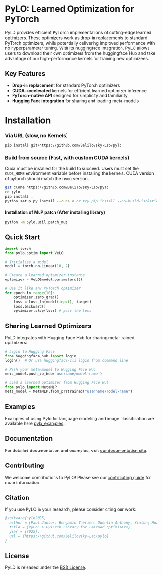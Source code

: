 # PyLO: Learned Optimization for PyTorch

PyLO provides efficient PyTorch implementations of cutting-edge learned optimizers. These optimizers work as drop-in replacements to standard PyTorch optimizers, while potentially delivering improved performance with no hyperparameter tuning. With its huggingface integration, PyLO allows users to download their own optimizers from the huggingface Hub and take advantage of our high-performance kernels for training new optimizees. 

## Key Features

- **Drop-in replacement** for standard PyTorch optimizers
- **CUDA-accelerated** kernels for efficient learned optimizer inference
- **PyTorch-native API** designed for simplicity and familiarity
- **Hugging Face integration** for sharing and loading meta-models

# Installation

### Via URL (slow, no Kernels)
```bash
pip install git+https://github.com/Belilovsky-Lab/pylo
```


### Build from source (Fast, with custom CUDA kernels)
Cuda must be installed for the build to succeed. Users must set the `CUDA_HOME` environment variable before installing the kernels. CUDA version of pytorch should match the nvcc version.
```bash
git clone https://github.com/Belilovsky-Lab/pylo
cd pylo
pip install .
python setup.py install --cuda # or try pip install --no-build-isolation --config-settings="--build-option=--cuda" .
```

#### Installation of MuP patch (After installing library)

```bash
python -m pylo.util.patch_mup
```

## Quick Start

```python
import torch
from pylo.optim import VeLO

# Initialize a model
model = torch.nn.Linear(10, 2)

# Create a learned optimizer instance
optimizer = VeLO(model.parameters())

# Use it like any PyTorch optimizer
for epoch in range(10):
    optimizer.zero_grad()
    loss = loss_fn(model(input), target)
    loss.backward()
    optimizer.step(loss) # pass the loss 
```

## Sharing Learned Optimizers

PyLO integrates with Hugging Face Hub for sharing meta-trained optimizers:

```python
# Login to Hugging Face
from huggingface_hub import login
login()  # Or use huggingface-cli login from command line

# Push your meta-model to Hugging Face Hub
meta_model.push_to_hub("username/model-name")

# Load a learned optimizer from Hugging Face Hub
from pylo import MetaMLP
meta_model = MetaMLP.from_pretrained("username/model-name")
```

## Examples

Examples of using Pylo for language modeling and image classification are available here [pylo_examples](https://github.com/Belilovsky-Lab/pylo_examples).

## Documentation

For detailed documentation and examples, visit [our documentation site](https://pylo.readthedocs.io).

## Contributing

We welcome contributions to PyLO! Please see our [contributing guide](CONTRIBUTING.md) for more information.


## Citation

If you use PyLO in your research, please consider citing our work:

```bibtex
@software{pylo2025,
  author = {Paul Janson, Benjamin Therien, Quentin Anthony, Xialong Huang, Abhinav Moudgil and Eugene Belilovsky},
  title = {PyLo: A PyTorch Library for Learned Optimizers},
  year = {2025},
  url = {https://github.com/Belilovsky-Lab/pylo}
}
```

## License

PyLO is released under the [BSD License](LICENSE).
